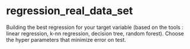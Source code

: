 # regression_real_data_set
Building the best regression for your target variable (based on the tools : linear regression, k-nn regression, decision tree, random forest). Choose the hyper parameters that minimize error on test.
